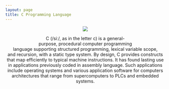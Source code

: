 ```yaml
---
layout: page
title: C Programming Language
---
```

<center>
   <img src="http://m.qpic.cn/psc?/V12WOFE639eAn5/pmcguXlAuyOUC.UoL4WIYvV9AE*IliWmaP4Z2GrjYmZT6jb7FQjT0s62KSsUaNW.qvYw6ipRDLvPTIuBFuZzKpl0ZczPQoN75bN3qHJmJSo!/b&bo=OAR8BAAAAAARF2Q!&rf=viewer_4" style="zoom:100%"> 

C (/siː/, as in the letter c) is a general-purpose, procedural computer programming language supporting structured programming, lexical variable scope, and recursion, with a static type system. By design, C provides constructs that map efficiently to typical machine instructions. It has found lasting use in applications previously coded in assembly language. Such applications include operating systems and various application software for computers architectures that range from supercomputers to PLCs and embedded systems.
